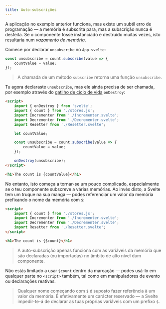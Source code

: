```yaml
---
title: Auto-subscrições
---
```


A aplicação no exemplo anterior funciona, mas existe um subtil erro de programação — a memória é subscrita para, mas a subscrição nunca é desfeita. Se o componente fosse instanciado e destruído muitas vezes, isto resultaria num *vazamento de memória*.

Comece por declarar `unsubscribe` no `App.svelte`:

```js
const unsubscribe = count.subscribe(value => {
	countValue = value;
});
```
> A chamada de um método `subscribe` retorna uma função `unsubscribe`.

Tu agora declaraste `unsubscribe`, mas ele ainda precisa de ser chamada, por exemplo através do [gatilho de ciclo de vida](/tutorial/ondestroy) `onDestroy`:

```html
<script>
	import { onDestroy } from 'svelte';
	import { count } from './stores.js';
	import Incrementer from './Incrementer.svelte';
	import Decrementer from './Decrementer.svelte';
	import Resetter from './Resetter.svelte';

	let countValue;

	const unsubscribe = count.subscribe(value => {
		countValue = value;
	});

	onDestroy(unsubscribe);
</script>

<h1>The count is {countValue}</h1>
```

No entanto, isto começa a tornar-se um pouco complicado, especialmente se o teu componente subscreve a várias memórias. Ao invés disto, a Svelte tem um truque na sua manga — podes referenciar um valor da memória prefixando o nome da memória com `$`:

```html
<script>
	import { count } from './stores.js';
	import Incrementer from './Incrementer.svelte';
	import Decrementer from './Decrementer.svelte';
	import Resetter from './Resetter.svelte';
</script>

<h1>The count is {$count}</h1>
```

> A auto-subscrição apenas funciona com as variáveis da memória que são declaradas (ou importadas) no âmbito de alto nível dum componente. 

Não estás limitado a usar `$count` dentro da marcação — podes usá-lo em qualquer parte no `<script>` também, tal como em manipuladores de evento ou declarações reativas.

> Qualquer nome começando com `$`  é suposto fazer referência à um valor da memória. É efetivamente um carácter reservado — a Svelte impedir-te-á de declarar as tuas próprias variáveis com um prefixo `$`.
